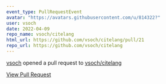 ```yaml
---
event_type: PullRequestEvent
avatar: "https://avatars.githubusercontent.com/u/814322?"
user: vsoch
date: 2022-04-09
repo_name: vsoch/citelang
html_url: https://github.com/vsoch/citelang/pull/21
repo_url: https://github.com/vsoch/citelang
---
```


<a href='https://github.com/vsoch' target='_blank'>vsoch</a> opened a pull request to <a href='https://github.com/vsoch/citelang' target='_blank'>vsoch/citelang</a>

<a href='https://github.com/vsoch/citelang/pull/21' target='_blank'>View Pull Request</a>